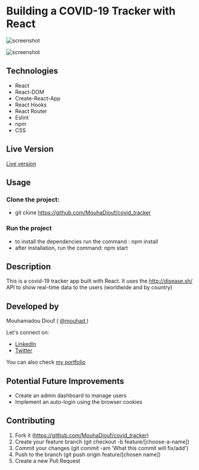 # Building a COVID-19 Tracker with React
![screenshot](./src/Images/appointment_screenshot_one.jpg)


![screenshot](./src/Images/appointment_screenshot_two.jpg)


## Technologies

- React
- React-DOM
- Create-React-App
- React Hooks
- React Router
- Eslint
- npm
- CSS

## Live Version 
<a href="https://covid-tracker-mo.netlify.app/" target="_blank" > Live version </a>

## Usage 

### Clone the project: 
 - git clone https://github.com/MouhaDiouf/covid_tracker
 
 ### Run the project
 - to install the dependencies run the command : npm install 
 - after installation, run the command: npm start

## Description 
This is a covid-19 tracker app built with React. It uses the http://disease.sh/ API to show real-time data to the users (worldwide and by country)


## Developed by

Mouhamadou Diouf ( <a href="https://github.com/MouhaDiouf"> @mouhad </a>)

Let's connect on: 

-  <a href="https://www.linkedin.com/in/mouha-diouf/" target="_blank" > LinkedIn </a>
- <a href="https://twitter.com/mouhamadiouf" target="_blank"> Twitter</a>

You can also check <a href="https://mouhadiouf.com/" target="_blank"> my portfolio </a>

## Potential Future Improvements 

- Create an admin dashboard to manage users
- Implement an auto-login using the browser cookies 


## Contributing

1. Fork it (https://github.com/MouhaDiouf/covid_tracker)
2. Create your feature branch (git checkout -b feature/[choose-a-name])
3. Commit your changes (git commit -am 'What this commit will fix/add')
4. Push to the branch (git push origin feature/[chosen name])
5. Create a new Pull Request
